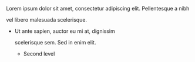 Lorem ipsum dolor sit amet, consectetur
adipiscing elit. Pellentesque a nibh

vel libero malesuada scelerisque.

- Ut ante sapien, auctor eu mi at, dignissim

  scelerisque sem. Sed in enim elit.
  - Second level
